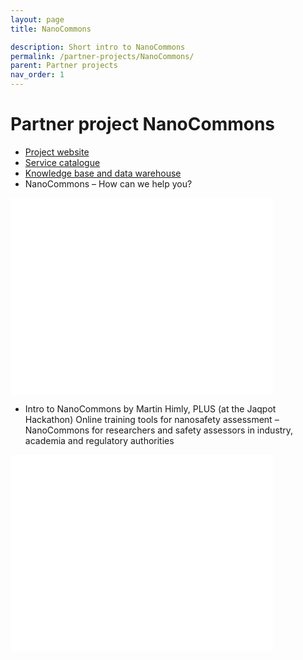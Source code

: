 ```yaml
---
layout: page
title: NanoCommons

description: Short intro to NanoCommons
permalink: /partner-projects/NanoCommons/
parent: Partner projects
nav_order: 1
---
```

#  Partner project NanoCommons
- [Project website](https://nanocommons.eu) 
- [Service catalogue](https://infrastructure.nanocommons.eu/services/)
- [Knowledge base and data warehouse](https://ssl.biomax.de/nanocommons/cgi/login_bioxm_portal.cgi)
- NanoCommons – How can we help you? 

<embed src="../../presentations/PresentationNanoCommons_20191105_Final.pdf" width="420" height="315" 
 type="application/pdf">

- Intro to NanoCommons by Martin Himly, PLUS (at the Jaqpot Hackathon)
Online training tools for nanosafety assessment – NanoCommons for researchers and safety assessors in industry, academia and regulatory authorities

<iframe width="420" height="315" src="//www.youtube.com/embed/q1AKbo95VI8" frameborder="0" allowfullscreen="allowfullscreen">&nbsp;</iframe>

